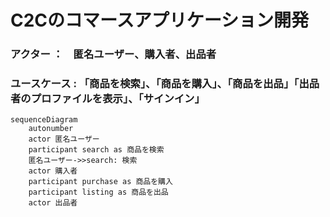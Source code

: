 # C2Cのコマースアプリケーション開発

### アクター ：　匿名ユーザー、購入者、出品者

### ユースケース : 「商品を検索」、「商品を購入」、「商品を出品」「出品者のプロファイルを表示」、「サインイン」


```mermaid
sequenceDiagram
    autonumber
    actor 匿名ユーザー
    participant search as 商品を検索
    匿名ユーザー->>search: 検索
    actor 購入者
    participant purchase as 商品を購入
    participant listing as 商品を出品
    actor 出品者
```